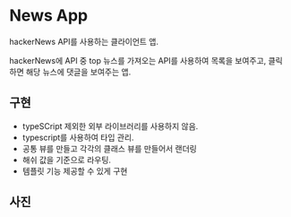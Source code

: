 # News App

hackerNews API를 사용하는 클라이언트 앱.

hackerNews에 API 중 top 뉴스를 가져오는 API를 사용하여 목록을 보여주고, 클릭 하면 해당 뉴스에 댓글을 보여주는 앱.

## 구현

- typeSCript 제외한 외부 라이브러리를 사용하지 않음.
- typescript를 사용하여 타입 관리.
- 공통 뷰를 만들고 각각의 클래스 뷰를 만들어서 랜더링
- 해쉬 값을 기준으로 라우팅.
- 템플릿 기능 제공할 수 있게 구현

## 사진
